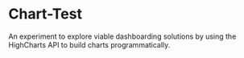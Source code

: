 # Chart-Test

An experiment to explore viable dashboarding solutions by using the HighCharts API to build charts programmatically. 
